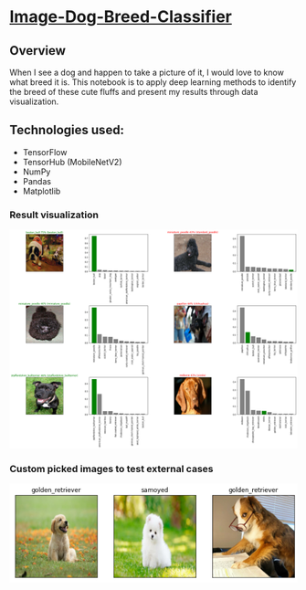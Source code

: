# [Image-Dog-Breed-Classifier](https://github.com/phamou/Image-Dog-Breed-Classifier)
## Overview
When I see a dog and happen to take a picture of it, I would love to know what breed it is. This notebook is to apply deep learning methods to identify the breed of these cute fluffs and present my results through data visualization.

## Technologies used:
* TensorFlow
* TensorHub (MobileNetV2)
* NumPy
* Pandas
* Matplotlib

### Result visualization 
![Image of 6 prediction graphs given the probabilities of the top possible breeds and whether it predicted right or wrong](https://github.com/phamou/Image-Dog-Breed-Classifier/blob/master/extras/result_data.png)

### Custom picked images to test external cases
![Prediction of breed using custom picked images](https://github.com/phamou/Image-Dog-Breed-Classifier/blob/master/extras/custom_results.png)
